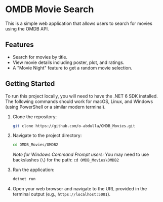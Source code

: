 # OMDB Movie Search

This is a simple web application that allows users to search for movies using the OMDB API.

## Features

* Search for movies by title.
* View movie details including poster, plot, and ratings.
* A "Movie Night" feature to get a random movie selection.

## Getting Started

To run this project locally, you will need to have the .NET 6 SDK installed. The following commands should work for macOS, Linux, and Windows (using PowerShell or a similar modern terminal).

1.  Clone the repository:
    ```bash
    git clone https://github.com/o-abdulla/OMDB_Movies.git
    ```
2.  Navigate to the project directory:
    ```bash
    cd OMDB_Movies/OMDB2
    ```
    *Note for Windows Command Prompt users:* You may need to use backslashes (`\`) for the path: `cd OMDB_Movies\OMDB2`

3.  Run the application:
    ```bash
    dotnet run
    ```
4.  Open your web browser and navigate to the URL provided in the terminal output (e.g., `https://localhost:5001`).